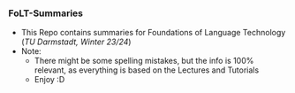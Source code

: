 ### FoLT-Summaries
- This Repo contains summaries for Foundations of Language Technology (*TU Darmstadt, Winter 23/24*)
- Note:
  - There might be some spelling mistakes, but the info is 100% relevant, as everything is based on the Lectures and Tutorials
  - Enjoy :D

